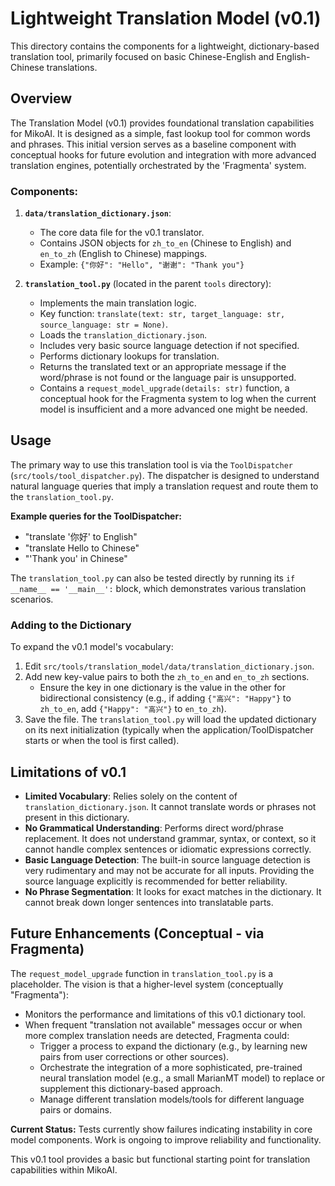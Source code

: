 # Lightweight Translation Model (v0.1)

This directory contains the components for a lightweight, dictionary-based
translation tool, primarily focused on basic Chinese-English and English-Chinese
translations.

## Overview

The Translation Model (v0.1) provides foundational translation capabilities for
MikoAI. It is designed as a simple, fast lookup tool for common words and
phrases. This initial version serves as a baseline component with conceptual
hooks for future evolution and integration with more advanced translation
engines, potentially orchestrated by the 'Fragmenta' system.

### Components:

1.  **`data/translation_dictionary.json`**:
    - The core data file for the v0.1 translator.
    - Contains JSON objects for `zh_to_en` (Chinese to English) and `en_to_zh`
      (English to Chinese) mappings.
    - Example: `{"你好": "Hello", "谢谢": "Thank you"}`

2.  **`translation_tool.py`** (located in the parent `tools` directory):
    - Implements the main translation logic.
    - Key function:
      `translate(text: str, target_language: str, source_language: str = None)`.
    - Loads the `translation_dictionary.json`.
    - Includes very basic source language detection if not specified.
    - Performs dictionary lookups for translation.
    - Returns the translated text or an appropriate message if the word/phrase
      is not found or the language pair is unsupported.
    - Contains a `request_model_upgrade(details: str)` function, a conceptual
      hook for the Fragmenta system to log when the current model is
      insufficient and a more advanced one might be needed.

## Usage

The primary way to use this translation tool is via the `ToolDispatcher`
(`src/tools/tool_dispatcher.py`). The dispatcher is designed to understand
natural language queries that imply a translation request and route them to the
`translation_tool.py`.

**Example queries for the ToolDispatcher:**

- "translate '你好' to English"
- "translate Hello to Chinese"
- "'Thank you' in Chinese"

The `translation_tool.py` can also be tested directly by running its
`if __name__ == '__main__':` block, which demonstrates various translation
scenarios.

### Adding to the Dictionary

To expand the v0.1 model's vocabulary:

1.  Edit `src/tools/translation_model/data/translation_dictionary.json`.
2.  Add new key-value pairs to both the `zh_to_en` and `en_to_zh` sections.
    - Ensure the key in one dictionary is the value in the other for
      bidirectional consistency (e.g., if adding `{"高兴": "Happy"}` to
      `zh_to_en`, add `{"Happy": "高兴"}` to `en_to_zh`).
3.  Save the file. The `translation_tool.py` will load the updated dictionary on
    its next initialization (typically when the application/ToolDispatcher
    starts or when the tool is first called).

## Limitations of v0.1

- **Limited Vocabulary**: Relies solely on the content of
  `translation_dictionary.json`. It cannot translate words or phrases not
  present in this dictionary.
- **No Grammatical Understanding**: Performs direct word/phrase replacement. It
  does not understand grammar, syntax, or context, so it cannot handle complex
  sentences or idiomatic expressions correctly.
- **Basic Language Detection**: The built-in source language detection is very
  rudimentary and may not be accurate for all inputs. Providing the source
  language explicitly is recommended for better reliability.
- **No Phrase Segmentation**: It looks for exact matches in the dictionary. It
  cannot break down longer sentences into translatable parts.

## Future Enhancements (Conceptual - via Fragmenta)

The `request_model_upgrade` function in `translation_tool.py` is a placeholder.
The vision is that a higher-level system (conceptually "Fragmenta"):

- Monitors the performance and limitations of this v0.1 dictionary tool.
- When frequent "translation not available" messages occur or when more complex
  translation needs are detected, Fragmenta could:
  - Trigger a process to expand the dictionary (e.g., by learning new pairs from
    user corrections or other sources).
  - Orchestrate the integration of a more sophisticated, pre-trained neural
    translation model (e.g., a small MarianMT model) to replace or supplement
    this dictionary-based approach.
  - Manage different translation models/tools for different language pairs or
    domains.

**Current Status:** Tests currently show failures indicating instability in core
model components. Work is ongoing to improve reliability and functionality.

This v0.1 tool provides a basic but functional starting point for translation
capabilities within MikoAI.
